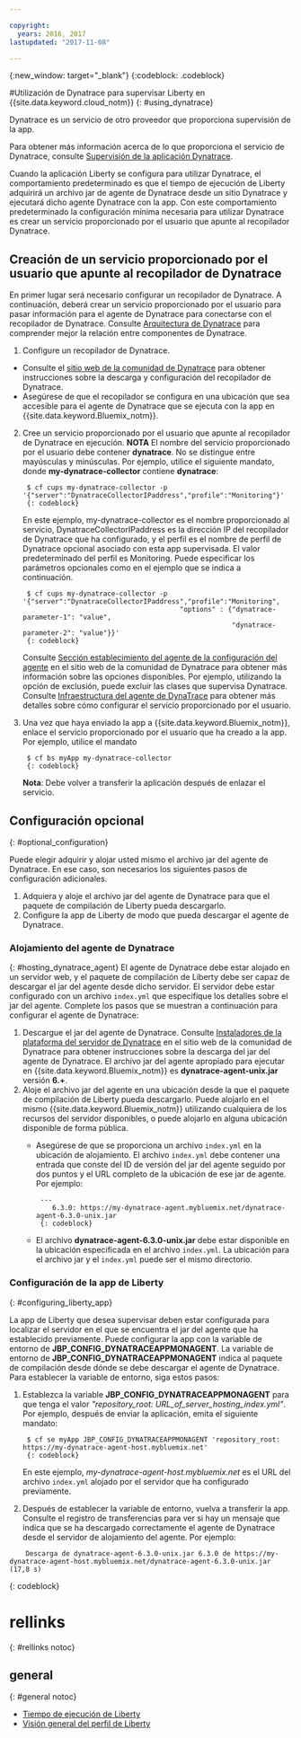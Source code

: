 ```yaml
---

copyright:
  years: 2016, 2017
lastupdated: "2017-11-08"

---
```


{:new_window: target="_blank"}
{:codeblock: .codeblock}

#Utilización de Dynatrace para supervisar Liberty en {{site.data.keyword.cloud_notm}}
{: #using_dynatrace}

Dynatrace es un servicio de otro proveedor que proporciona supervisión de la app.

Para obtener más información acerca de lo que proporciona el servicio de Dynatrace, consulte [Supervisión de la aplicación Dynatrace](http://www.dynatrace.com/en/products/application-monitoring.html).

Cuando la aplicación Liberty se configura para utilizar Dynatrace, el comportamiento predeterminado es que el tiempo de ejecución de Liberty adquirirá un archivo jar de agente de Dynatrace desde un sitio Dynatrace y ejecutará dicho agente Dynatrace con la app.  Con este comportamiento predeterminado la configuración mínima necesaria para utilizar Dynatrace es crear un servicio proporcionado por el usuario que apunte al recopilador
Dynatrace.

## Creación de un servicio proporcionado por el usuario que apunte al recopilador de Dynatrace

En primer lugar será necesario configurar un recopilador de Dynatrace.  A continuación, deberá crear un servicio proporcionado por el usuario para pasar información para el agente
de Dynatrace para conectarse con el recopilador de Dynatrace. Consulte [Arquitectura de Dynatrace](https://community.dynatrace.com/community/display/DOCDT63/Architecture) para comprender mejor la relación entre componentes de Dynatrace.

1. Configure un recopilador de Dynatrace.
  * Consulte el [sitio web de la comunidad de Dynatrace](https://community.dynatrace.com/community/display/EVAL/Step+3+-+Connect+Agent+to+Dynatrace) para obtener instrucciones sobre la descarga y configuración del recopilador de Dynatrace.
  * Asegúrese de que el recopilador se configura en una ubicación que sea accesible para el agente de Dynatrace que se ejecuta con la app en {{site.data.keyword.Bluemix_notm}}.
2. Cree un servicio proporcionado por el usuario que apunte al recopilador de Dynatrace en ejecución. **NOTA** El nombre del servicio proporcionado por el usuario debe contener **dynatrace**. No se distingue entre mayúsculas y minúsculas. Por ejemplo, utilice el siguiente mandato, donde **my-dynatrace-collector** contiene **dynatrace**:

        $ cf cups my-dynatrace-collector -p '{"server":"DynatraceCollectorIPaddress","profile":"Monitoring"}'
        {: codeblock}

    En este ejemplo, my-dynatrace-collector es el nombre proporcionado al servicio, DynatraceCollectorIPaddress es la dirección IP del recopilador de Dynatrace que ha configurado, y el perfil es el nombre de perfil de Dynatrace opcional asociado con esta app supervisada. El valor predeterminado del perfil es Monitoring. Puede especificar los parámetros opcionales como en el ejemplo que se indica a continuación.

        $ cf cups my-dynatrace-collector -p '{"server":"DynatraceCollectorIPaddress","profile":"Monitoring",
                                              "options" : {"dynatrace-parameter-1": "value",
                                                           "dynatrace-parameter-2": "value"}}'
        {: codeblock}

    Consulte [Sección establecimiento del agente de la configuración del agente](https://community.dynatrace.com/community/display/DOCDT62/Agent+Configuration) en el sitio web de la comunidad de Dynatrace para obtener más información sobre las opciones disponibles. Por ejemplo, utilizando la opción de exclusión, puede excluir las clases que supervisa Dynatrace. Consulte [Infraestructura del agente de DynaTrace](https://github.com/cloudfoundry/ibm-websphere-liberty-buildpack/blob/master/docs/framework-dynatrace-agent.md) para obtener más detalles sobre cómo configurar el servicio proporcionado por el usuario.

3. Una vez que haya enviado la app a {{site.data.keyword.Bluemix_notm}}, enlace el servicio proporcionado por el usuario que ha creado a la app. Por ejemplo, utilice el mandato

        $ cf bs myApp my-dynatrace-collector
        {: codeblock}

    **Nota**: Debe volver a transferir la aplicación después de enlazar el servicio.

## Configuración opcional
{: #optional_configuration}

Puede elegir adquirir y alojar usted mismo el archivo jar del agente de Dynatrace.  En ese caso, son necesarios los siguientes pasos de configuración adicionales.
1. Adquiera y aloje el archivo jar del agente de Dynatrace para que el paquete de compilación de Liberty pueda descargarlo.
2. Configure la app de Liberty de modo que pueda descargar el agente de Dynatrace.

### Alojamiento del agente de Dynatrace
{: #hosting_dynatrace_agent}
El agente de Dynatrace debe estar alojado en un servidor web, y el paquete de compilación de Liberty debe ser capaz de descargar el jar del agente desde dicho servidor. El servidor debe estar configurado con un archivo `index.yml` que especifique los detalles sobre el jar del agente. Complete los pasos que se muestran a continuación para configurar el agente de Dynatrace:
  1. Descargue el jar del agente de Dynatrace. Consulte [Instaladores de la plataforma del servidor de Dynatrace](https://community.dynatrace.com/community/display/EVAL/Step+1+-+Download+and+install+Dynatrace) en el sitio web de la comunidad de Dynatrace para obtener instrucciones sobre la descarga del jar del agente de Dynatrace. El archivo jar del agente apropiado para ejecutar en {{site.data.keyword.Bluemix_notm}} es **dynatrace-agent-unix.jar** versión **6.+**.
  2. Aloje el archivo jar del agente en una ubicación desde la que el paquete de compilación de Liberty pueda descargarlo. Puede alojarlo en el mismo {{site.data.keyword.Bluemix_notm}} utilizando cualquiera de los recursos del servidor disponibles, o puede alojarlo en alguna ubicación disponible de forma pública.  
     * Asegúrese de que se proporciona un archivo `index.yml` en la ubicación de alojamiento. El archivo `index.yml` debe contener una entrada que conste del ID de versión del jar del agente seguido por dos puntos y el URL completo de la ubicación de ese jar de agente. Por ejemplo:

            ---
               6.3.0: https://my-dynatrace-agent.mybluemix.net/dynatrace-agent-6.3.0-unix.jar
            {: codeblock}

     * El archivo **dynatrace-agent-6.3.0-unix.jar** debe estar disponible en la ubicación especificada en el archivo `index.yml`. La ubicación para el archivo jar y el `index.yml` puede ser el mismo directorio.

### Configuración de la app de Liberty
{: #configuring_liberty_app}

La app de Liberty que desea supervisar deben estar configurada para localizar el servidor en el que se encuentra el jar del agente que ha establecido previamente. Puede configurar la app con la variable de entorno de **JBP_CONFIG_DYNATRACEAPPMONAGENT**. La variable de entorno de **JBP_CONFIG_DYNATRACEAPPMONAGENT** indica al paquete de compilación desde dónde se debe descargar el agente de Dynatrace. Para establecer la variable de entorno, siga estos pasos:

1. Establezca la variable **JBP_CONFIG_DYNATRACEAPPMONAGENT** para que tenga el valor
*"repository_root: URL_of_server_hosting_index.yml"*. Por ejemplo, después de enviar la aplicación, emita el siguiente mandato:

        $ cf se myApp JBP_CONFIG_DYNATRACEAPPMONAGENT 'repository_root: https://my-dynatrace-agent-host.mybluemix.net'
        {: codeblock}

    En este ejemplo, *my-dynatrace-agent-host.mybluemix.net* es el URL del archivo `index.yml` alojado por el servidor que ha configurado previamente.

2. Después de establecer la variable de entorno, vuelva a transferir la app. Consulte el registro de transferencias para ver si hay un mensaje que indica que se ha descargado correctamente el agente de Dynatrace desde el servidor de alojamiento del agente. Por ejemplo:
```
    Descarga de dynatrace-agent-6.3.0-unix.jar 6.3.0 de https://my-dynatrace-agent-host.mybluemix.net/dynatrace-agent-6.3.0-unix.jar (17,8 s)
```
{: codeblock}

# rellinks
{: #rellinks notoc}
## general
{: #general notoc}
* [Tiempo de ejecución de Liberty](index.html)
* [Visión general del perfil de Liberty](http://www-01.ibm.com/support/knowledgecenter/SSAW57_8.5.5/com.ibm.websphere.wlp.nd.doc/ae/cwlp_about.html)
